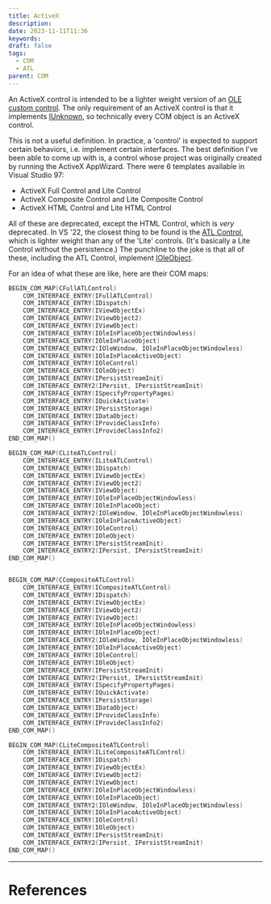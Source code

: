 ```yaml
---
title: ActiveX
description: 
date: 2023-11-11T11:36
keywords: 
draft: false
tags:
  - COM
  - ATL
parent: COM
---
```

An ActiveX control is intended to be a lighter weight version of an [OLE custom control](/notes/computer/microsoft/com/activex/ole-custom-control).  The only requirement of an ActiveX control is that it implements [IUnknown](/notes/computer/microsoft/com/activex/iunknown), so technically every COM object is an ActiveX control.

This is not a useful definition.  In practice, a 'control' is expected to support certain behaviors, i.e. implement certain interfaces.  The best definition I've been able to come up with is, a control whose project was originally created by running the ActiveX AppWizard.  There were 6 templates available in Visual Studio 97:

- ActiveX Full Control and Lite Control
- ActiveX Composite Control and Lite Composite Control
- ActiveX HTML Control and Lite HTML Control

All of these are deprecated, except the HTML Control, which is _very_ deprecated.  In VS '22, the closest thing to be found is the [ATL Control](/notes/computer/microsoft/com/activex/atl-control), which is lighter weight than any of the 'Lite' controls.  (It's basically a Lite Control without the persistence.)  The punchline to the joke is that all of these, including the ATL Control, implement [IOleObject](https://learn.microsoft.com/en-us/windows/win32/api/oleidl/nn-oleidl-ioleobject).

For an idea of what these are like, here are their COM maps:

```C++
BEGIN_COM_MAP(CFullATLControl)
    COM_INTERFACE_ENTRY(IFullATLControl)
    COM_INTERFACE_ENTRY(IDispatch)
    COM_INTERFACE_ENTRY(IViewObjectEx)
    COM_INTERFACE_ENTRY(IViewObject2)
    COM_INTERFACE_ENTRY(IViewObject)
    COM_INTERFACE_ENTRY(IOleInPlaceObjectWindowless)
    COM_INTERFACE_ENTRY(IOleInPlaceObject)
    COM_INTERFACE_ENTRY2(IOleWindow, IOleInPlaceObjectWindowless)
    COM_INTERFACE_ENTRY(IOleInPlaceActiveObject)
    COM_INTERFACE_ENTRY(IOleControl)
    COM_INTERFACE_ENTRY(IOleObject)
    COM_INTERFACE_ENTRY(IPersistStreamInit)
    COM_INTERFACE_ENTRY2(IPersist, IPersistStreamInit)
    COM_INTERFACE_ENTRY(ISpecifyPropertyPages)
    COM_INTERFACE_ENTRY(IQuickActivate)
    COM_INTERFACE_ENTRY(IPersistStorage)
    COM_INTERFACE_ENTRY(IDataObject)
    COM_INTERFACE_ENTRY(IProvideClassInfo)
    COM_INTERFACE_ENTRY(IProvideClassInfo2)
END_COM_MAP()

BEGIN_COM_MAP(CLiteATLControl)
    COM_INTERFACE_ENTRY(ILiteATLControl)
    COM_INTERFACE_ENTRY(IDispatch)
    COM_INTERFACE_ENTRY(IViewObjectEx)
    COM_INTERFACE_ENTRY(IViewObject2)
    COM_INTERFACE_ENTRY(IViewObject)
    COM_INTERFACE_ENTRY(IOleInPlaceObjectWindowless)
    COM_INTERFACE_ENTRY(IOleInPlaceObject)
    COM_INTERFACE_ENTRY2(IOleWindow, IOleInPlaceObjectWindowless)
    COM_INTERFACE_ENTRY(IOleInPlaceActiveObject)
    COM_INTERFACE_ENTRY(IOleControl)
    COM_INTERFACE_ENTRY(IOleObject)
    COM_INTERFACE_ENTRY(IPersistStreamInit)
    COM_INTERFACE_ENTRY2(IPersist, IPersistStreamInit)
END_COM_MAP()


BEGIN_COM_MAP(CCompositeATLControl)
    COM_INTERFACE_ENTRY(ICompositeATLControl)
    COM_INTERFACE_ENTRY(IDispatch)
    COM_INTERFACE_ENTRY(IViewObjectEx)
    COM_INTERFACE_ENTRY(IViewObject2)
    COM_INTERFACE_ENTRY(IViewObject)
    COM_INTERFACE_ENTRY(IOleInPlaceObjectWindowless)
    COM_INTERFACE_ENTRY(IOleInPlaceObject)
    COM_INTERFACE_ENTRY2(IOleWindow, IOleInPlaceObjectWindowless)
    COM_INTERFACE_ENTRY(IOleInPlaceActiveObject)
    COM_INTERFACE_ENTRY(IOleControl)
    COM_INTERFACE_ENTRY(IOleObject)
    COM_INTERFACE_ENTRY(IPersistStreamInit)
    COM_INTERFACE_ENTRY2(IPersist, IPersistStreamInit)
    COM_INTERFACE_ENTRY(ISpecifyPropertyPages)
    COM_INTERFACE_ENTRY(IQuickActivate)
    COM_INTERFACE_ENTRY(IPersistStorage)
    COM_INTERFACE_ENTRY(IDataObject)
    COM_INTERFACE_ENTRY(IProvideClassInfo)
    COM_INTERFACE_ENTRY(IProvideClassInfo2)
END_COM_MAP()

BEGIN_COM_MAP(CLiteCompositeATLControl)
    COM_INTERFACE_ENTRY(ILiteCompositeATLControl)
    COM_INTERFACE_ENTRY(IDispatch)
    COM_INTERFACE_ENTRY(IViewObjectEx)
    COM_INTERFACE_ENTRY(IViewObject2)
    COM_INTERFACE_ENTRY(IViewObject)
    COM_INTERFACE_ENTRY(IOleInPlaceObjectWindowless)
    COM_INTERFACE_ENTRY(IOleInPlaceObject)
    COM_INTERFACE_ENTRY2(IOleWindow, IOleInPlaceObjectWindowless)
    COM_INTERFACE_ENTRY(IOleInPlaceActiveObject)
    COM_INTERFACE_ENTRY(IOleControl)
    COM_INTERFACE_ENTRY(IOleObject)
    COM_INTERFACE_ENTRY(IPersistStreamInit)
    COM_INTERFACE_ENTRY2(IPersist, IPersistStreamInit)
END_COM_MAP()
```

---
# References
